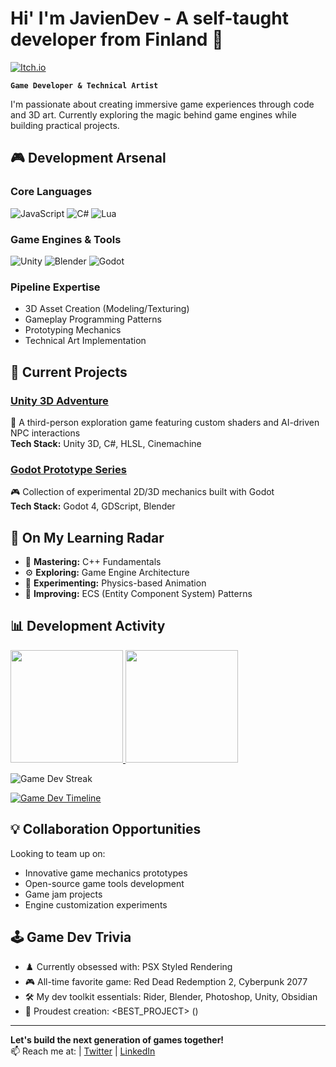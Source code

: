 # Hi' I'm JavienDev - A self-taught developer from Finland 👋
 
[![Itch.io](https://img.shields.io/badge/-Itch.io-FA5C5C?style=flat-square&logo=itch.io&logoColor=white)](https://javiendev.itch.io/)

**`Game Developer & Technical Artist`**

I'm passionate about creating immersive game experiences through code and 3D art. Currently exploring the magic behind game engines while building practical projects.

## 🎮 Development Arsenal

### Core Languages
![JavaScript](https://img.shields.io/badge/-JavaScript-F7DF1E?style=flat-square&logo=javascript&logoColor=black)
![C#](https://img.shields.io/badge/-C%23-239120?style=flat-square&logo=c-sharp&logoColor=white)
![Lua](https://img.shields.io/badge/-Lua-2C2D72?style=flat-square&logo=lua&logoColor=white)

### Game Engines & Tools
![Unity](https://img.shields.io/badge/-Unity-000000?style=flat-square&logo=unity&logoColor=white)
![Blender](https://img.shields.io/badge/-Blender-F5792A?style=flat-square&logo=blender&logoColor=white)
![Godot](https://img.shields.io/badge/-Godot-478CBF?style=flat-square&logo=godot-engine&logoColor=white)

### Pipeline Expertise
- 3D Asset Creation (Modeling/Texturing)
- Gameplay Programming Patterns
- Prototyping Mechanics
- Technical Art Implementation

## 🚀 Current Projects

### [Unity 3D Adventure](<PROJECT_LINK>)
🏰 A third-person exploration game featuring custom shaders and AI-driven NPC interactions  
**Tech Stack:** Unity 3D, C#, HLSL, Cinemachine

### [Godot Prototype Series](<PROJECT_LINK>)
🎮 Collection of experimental 2D/3D mechanics built with Godot  
**Tech Stack:** Godot 4, GDScript, Blender

## 🔭 On My Learning Radar
- 🧠 **Mastering:** C++ Fundamentals
- ⚙️ **Exploring:** Game Engine Architecture
- 🎨 **Experimenting:** Physics-based Animation
- 🔄 **Improving:** ECS (Entity Component System) Patterns

## 📊 Development Activity

<a href="https://github.com/<USERNAME>">
  <img height="180em" src="https://github-readme-stats.vercel.app/api?username=JavienDev&show_icons=true&theme=radical&include_all_commits=true&count_private=true"/>
  <img height="180em" src="https://github-readme-stats.vercel.app/api/top-langs/?username=JavienDev&layout=compact&theme=radical"/>
</a>

![Game Dev Streak](https://streak-stats.demolab.com?user=JavienDev&theme=radical&fire=DD2727)

[![Game Dev Timeline](https://github-readme-activity-graph.vercel.app/graph?username=JavienDev&theme=github-dark)](https://github.com/ashutosh00710/github-readme-activity-graph)

## 💡 Collaboration Opportunities
Looking to team up on:
- Innovative game mechanics prototypes
- Open-source game tools development
- Game jam projects
- Engine customization experiments

## 🕹️ Game Dev Trivia
- ♟️ Currently obsessed with: PSX Styled Rendering
- 🎮 All-time favorite game: Red Dead Redemption 2, Cyberpunk 2077
- 🛠️ My dev toolkit essentials: Rider, Blender, Photoshop, Unity, Obsidian
- 🎨 Proudest creation: <BEST_PROJECT> (<LINK>)

---

**Let's build the next generation of games together!**  
📫 Reach me at: [<EMAIL>](mailto:<EMAIL>) | [Twitter](<TWITTER_LINK>) | [LinkedIn](<LINKEDIN_LINK>)

